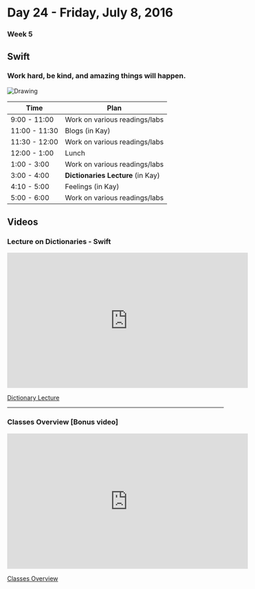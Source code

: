 # Day 24  - Friday, July 8, 2016 

### Week 5

## Swift

### Work hard, be kind, and amazing things will happen.

![Drawing](https://media.giphy.com/media/xT8qBdemIGlrdIEr1S/giphy.gif)



Time       | Plan     |
----------------|-------
9:00 - 11:00  | Work on various readings/labs
11:00 - 11:30 | Blogs (in Kay)
11:30 - 12:00 | Work on various readings/labs
12:00 - 1:00    | Lunch
1:00 - 3:00    | Work on various readings/labs
3:00 - 4:00   | **Dictionaries Lecture** (in Kay)
4:10 - 5:00    | Feelings (in Kay)
5:00 - 6:00    | Work on various readings/labs




## Videos

### Lecture on Dictionaries - Swift
<iframe width="560" height="315" src="https://www.youtube.com/embed/ZL2bQEYFzOE?rel=0&modestbranding=1" frameborder="0" allowfullscreen></iframe><p><a href="https://www.youtube.com/watch?v=ZL2bQEYFzOE">Dictionary Lecture</a></p>

---

### Classes Overview [Bonus video]
<iframe width="560" height="315" src="https://www.youtube.com/embed/XosYrU36f24?rel=0&modestbranding=1" frameborder="0" allowfullscreen></iframe><p><a href="https://www.youtube.com/watch?v=XosYrU36f24">Classes Overview</a></p>
